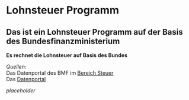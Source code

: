 # Lohnsteuer Programm

## Das ist ein Lohnsteuer Programm auf der Basis des Bundesfinanzministerium

__Es rechnet die Lohnsteuer auf Basis des Bundes__

*Quellen:*<br>
Das Datenportal des BMF im [Bereich Steuer](https://www.bundesfinanzministerium.de/SiteGlobals/Forms/DatenPortalSuche/DatenPortal_Suche_Formular.html?showFacetformat=true&showFacetregion=true&showFacetprodukt=true&showFacetCategoryThemen=true&cl2Categories_Themen=steuernzoelle)<br>
Das [Datenportal](https://www.bundesfinanzministerium.de/Datenportal/start.html)<br>

*placeholder*

